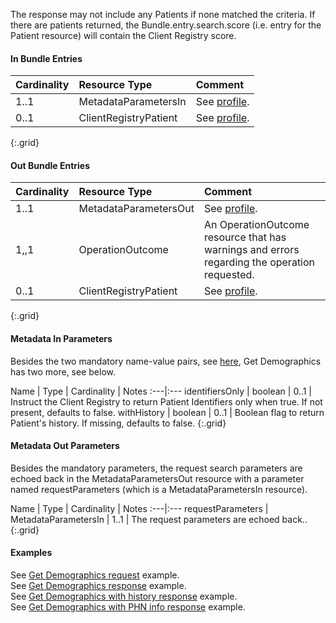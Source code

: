 The response may not include any Patients if none matched the criteria.  If there are patients returned, the Bundle.entry.search.score (i.e. entry for the Patient resource) will contain the Client Registry score.

#### In Bundle Entries

Cardinality | Resource Type | Comment
:---|:---|:---
1..1 | MetadataParametersIn | See [profile](StructureDefinition-bc-metadata-parameters-in.html).
0..1 | ClientRegistryPatient | See [profile](StructureDefinition-bc-patient.html).
{:.grid}

#### Out Bundle Entries

Cardinality | Resource Type | Comment
:---|:---|:---
1..1 | MetadataParametersOut | See [profile](StructureDefinition-bc-metadata-parameters-out.html).
1,,1 | OperationOutcome | An OperationOutcome resource that has warnings and errors regarding the operation requested.
0..1 | ClientRegistryPatient | See [profile](StructureDefinition-bc-patient.html).
{:.grid}

#### Metadata In Parameters

Besides the two mandatory name-value pairs, see [here](StructureDefinition-bc-metadata-parameters-in.html), Get Demographics has two more, see below.

Name | Type | Cardinality | Notes
:---|:---
identifiersOnly | boolean | 0..1 | Instruct the Client Registry to return Patient Identifiers only when true. If not present, defaults to false.
withHistory | boolean | 0..1 | Boolean flag to return Patient's history. If missing, defaults to false.
{:.grid}

#### Metadata Out Parameters

Besides the mandatory parameters, the request search parameters are echoed back in the MetadataParametersOut resource with a parameter named requestParameters (which is a MetadataParametersIn resource).

Name | Type | Cardinality | Notes
:---|:---
requestParameters | MetadataParametersIn | 1..1 | The request parameters are echoed back..
{:.grid}

#### Examples

See [Get Demographics request](Bundle-GetDemographics-Request.html) example.  
See [Get Demographics response](Bundle-GetDemographics-Response.html) example.  
See [Get Demographics with history response](Bundle-GetDemographics-withHistory-Response.html) example.  
See [Get Demographics with PHN info response](Bundle-GetDemographics-withPHNinfo-Response.html) example.  
